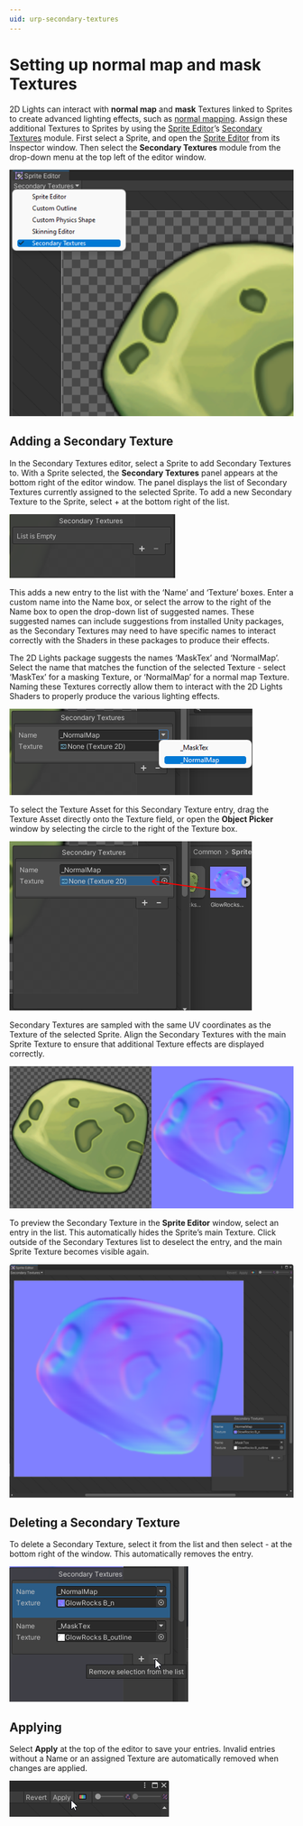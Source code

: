 ```yaml
---
uid: urp-secondary-textures
---
```

# Setting up normal map and mask Textures

2D Lights can interact with **normal map** and **mask** Textures linked to Sprites to create advanced lighting effects, such as [normal mapping](https://en.wikipedia.org/wiki/Normal_mapping). Assign these additional Textures to Sprites by using the [Sprite Editor](https://docs.unity3d.com/Manual/SpriteEditor.html)’s [Secondary Textures](https://docs.unity3d.com/Manual/SpriteEditor-SecondaryTextures.html) module. First select a Sprite, and open the [Sprite Editor](https://docs.unity3d.com/Manual/SpriteEditor.html) from its Inspector window. Then select the **Secondary Textures** module from the drop-down menu at the top left of the editor window.

![](Images/2D/ST_ModuleSelect.png)

## Adding a Secondary Texture

In the Secondary Textures editor, select a Sprite to add Secondary Textures to. With a Sprite selected, the **Secondary Textures** panel appears at the bottom right of the editor window. The panel displays the list of Secondary Textures currently assigned to the selected Sprite. To add a new Secondary Texture to the Sprite, select + at the bottom right of the list.

![](Images/2D/ST_ListField.png)

This adds a new entry to the list with the ‘Name’ and ‘Texture’ boxes. Enter a custom name into the Name box, or select the arrow to the right of the Name box to open the drop-down list of suggested names. These suggested names can include suggestions from installed Unity packages, as the Secondary Textures may need to have specific names to interact correctly with the Shaders in these packages to produce their effects.

The 2D Lights package suggests the names ‘MaskTex’ and ‘NormalMap’. Select the name that matches the function of the selected Texture - select ‘MaskTex’ for a masking Texture, or ‘NormalMap’ for a normal map Texture.  Naming these Textures correctly allow them to interact with the 2D Lights Shaders to properly produce the various lighting effects.

![](Images/2D/ST_Names.png)

To select the Texture Asset for this Secondary Texture entry, drag the Texture Asset directly onto the Texture field, or open the **Object Picker** window by selecting the circle to the right of the Texture box.

![](Images/2D/ST_ObjectDrag.png)

Secondary Textures are sampled with the same UV coordinates as the Texture of the selected Sprite. Align the Secondary Textures with the main Sprite Texture to ensure that additional Texture effects are displayed correctly.

![](Images/2D/ST_Align.png)

To preview the Secondary Texture in the **Sprite Editor** window, select an entry in the list. This automatically hides the Sprite’s main Texture. Click outside of the Secondary Textures list to deselect the entry, and the main Sprite Texture becomes visible again.

![](Images/2D/ST_Preview.png)

## Deleting a Secondary Texture

To delete a Secondary Texture, select it from the list and then select - at the bottom right of the window. This automatically removes the entry.

![](Images/2D/ST_Delete.png)

## Applying

Select **Apply** at the top of the editor to save your entries. Invalid entries without a Name or an assigned Texture are automatically removed when changes are applied.

![](Images/2D/ST_Apply.png)
